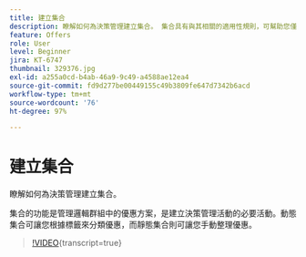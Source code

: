 ```yaml
---
title: 建立集合
description: 瞭解如何為決策管理建立集合。 集合具有與其相關的適用性規則，可幫助您僅向相關客戶顯示。
feature: Offers
role: User
level: Beginner
jira: KT-6747
thumbnail: 329376.jpg
exl-id: a255a0cd-b4ab-46a9-9c49-a4588ae12ea4
source-git-commit: fd9d277be00449155c49b3809fe647d7342b6acd
workflow-type: tm+mt
source-wordcount: '76'
ht-degree: 97%

---
```


# 建立集合

瞭解如何為決策管理建立集合。

集合的功能是管理邏輯群組中的優惠方案，是建立決策管理活動的必要活動。動態集合可讓您根據標籤來分類優惠，而靜態集合則可讓您手動整理優惠。

>[!VIDEO](https://video.tv.adobe.com/v/329376?quality=12&learn=on){transcript=true}
